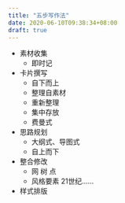 ```yaml
---
title: "五步写作法"
date: 2020-06-10T09:38:34+08:00
draft: true
---
```


* 素材收集
  - 即时记
* 卡片撰写
  - 自下而上
  - 整理自素材
  - 重新整理
  - 集中存放
  - 费曼式
* 思路规划
  - 大纲式、导图式
  - 自上而下
* 整合修改
  - 网 树 点
  - 风格要素 21世纪……
* 样式排版
